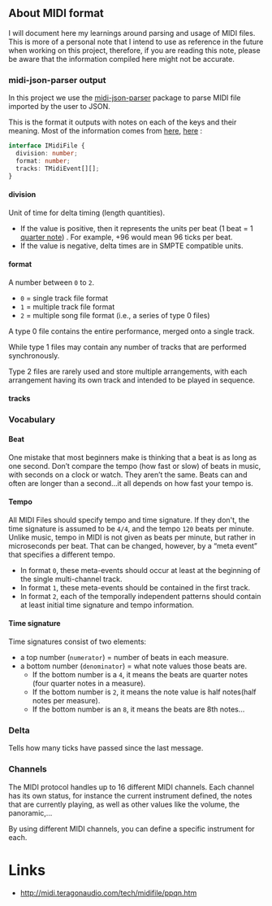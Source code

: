 ## About MIDI format

I will document here my learnings around parsing and usage of MIDI files.
This is more of a personal note that I intend to use as reference in the future when working on this project, therefore, if you are reading this note, please be aware that the information compiled here might not be accurate.

### midi-json-parser output

In this project we use the [midi-json-parser](https://www.npmjs.com/package/midi-json-parser) package to parse MIDI file imported by the user to JSON.

This is the format it outputs with notes on each of the keys and their meaning. Most of the information comes from [here](http://www.ccarh.org/courses/253/handout/smf/), [here](https://sites.uci.edu/camp2014/2014/05/19/timing-in-midi-files/) :

```ts
interface IMidiFile {
  division: number;
  format: number;
  tracks: TMidiEvent[][];
}
```

#### division

Unit of time for delta timing (length quantities).

- If the value is positive, then it represents the units per beat (1 beat = 1 [quarter note](https://en.wikipedia.org/wiki/Quarter_note)) . For example, +96 would mean 96 ticks per beat.
- If the value is negative, delta times are in SMPTE compatible units.

#### format

A number between `0` to `2`.

- `0` = single track file format
- `1` = multiple track file format
- `2` = multiple song file format (i.e., a series of type 0 files)

A type 0 file contains the entire performance, merged onto a single track.

While type 1 files may contain any number of tracks that are performed synchronously.

Type 2 files are rarely used and store multiple arrangements, with each arrangement having its own track and intended to be played in sequence.

#### tracks

### Vocabulary

#### Beat

One mistake that most beginners make is thinking that a beat is as long as one second. Don’t compare the tempo (how fast or slow) of beats in music, with seconds on a clock or watch. They aren’t the same. Beats can and often are longer than a second…it all depends on how fast your tempo is.

#### Tempo

All MIDI Files should specify tempo and time signature. If they don't, the time signature is assumed to be `4/4`, and the tempo `120` beats per minute. Unlike music, tempo in MIDI is not given as beats per minute, but rather in microseconds per beat. That can be changed, however, by a “meta event” that specifies a different tempo.

- In format `0`, these meta-events should occur at least at the beginning of
  the single multi-channel track.
- In format `1`, these meta-events should be contained in the first track.
- In format `2`, each of the temporally independent patterns should contain at least initial time signature and tempo
  information.

#### Time signature

Time signatures consist of two elements:

- a top number (`numerator`) = number of beats in each measure.
- a bottom number (`denominator`) = what note values those beats are.
  - If the bottom number is a `4`, it means the beats are quarter notes (four quarter notes in a measure).
  - If the bottom number is `2`, it means the note value is half notes(half notes per measure).
  - If the bottom number is an `8`, it means the beats are 8th notes...

### Delta

Tells how many ticks have passed since the last message.

### Channels

The MIDI protocol handles up to 16 different MIDI channels. Each channel has its own status, for instance the current instrument defined, the notes that are currently playing, as well as other values like the volume, the panoramic,...

By using different MIDI channels, you can define a specific instrument for each.

# Links

- http://midi.teragonaudio.com/tech/midifile/ppqn.htm
